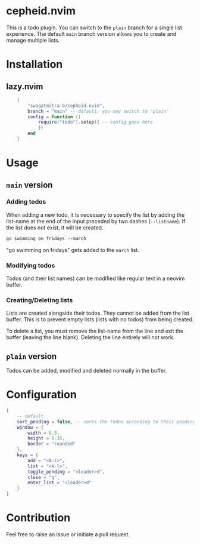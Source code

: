 # cepheid.nvim

This is a todo plugin. You can switch to the `plain` branch for a single list experience. The default `main` branch version
allows you to create and manage multiple lists. 

# Installation

## lazy.nvim 

```lua
    {
        "swagatmitra-b/cepheid.nvim",
        branch = "main" -- default, you may switch to 'plain'  
        config = function ()
            require("todo").setup({ -- config goes here 
            })
        end
    }
```
# Usage

## `main` version

### Adding todos

When adding a new todo, it is necessary to specify the list by adding the list-name at the end of the input preceded by two
dashes (`--listname`). If the list does not exist, it will be created. 

```markdown
go swimming on fridays --march
```
"go swimming on fridays" gets added to the `march` list.

### Modifying todos

Todos (and their list names) can be modified like regular text in a neovim buffer. 

### Creating/Deleting lists

Lists are created alongside their todos. They cannot be added from the list buffer.
This is to prevent empty lists (lists with no todos) from being created.

To delete a list, you must remove the list-name from the line and exit the buffer (leaving the line blank).
Deleting the line entirely will not work.

## `plain` version

Todos can be added, modified and deleted normally in the buffer.

# Configuration

```lua
{
    -- default
    sort_pending = false, -- sorts the todos according to their pending state 
    window = {
        width = 0.5,
        height = 0.35,
        border = "rounded"
    },
    keys = {
        add = "<A-i>",
        list = "<A-l>",
        toggle_pending = "<leader>d",
        close = "q",
        enter_list = "<leader>d"
    }
}
```
# Contribution

Feel free to raise an issue or initiate a pull request.

